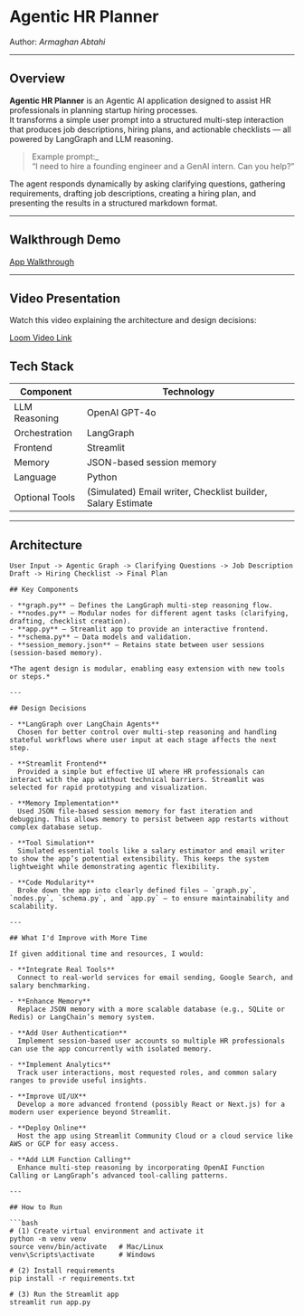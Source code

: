 # Agentic HR Planner

Author: *Armaghan Abtahi*

---

## Overview

**Agentic HR Planner** is an Agentic AI application designed to assist HR professionals in planning startup hiring processes.  
It transforms a simple user prompt into a structured multi-step interaction that produces job descriptions, hiring plans, and actionable checklists — all powered by LangGraph and LLM reasoning.

> Example prompt:_  
> “I need to hire a founding engineer and a GenAI intern. Can you help?”

The agent responds dynamically by asking clarifying questions, gathering requirements, drafting job descriptions, creating a hiring plan, and presenting the results in a structured markdown format.

---
## Walkthrough Demo

[App Walkthrough](assets/walkthrough.gif)

---

## Video Presentation

Watch this video explaining the architecture and design decisions:

[Loom Video Link](https://www.loom.com/share/a67e77121235481f9545910558f09e5f?sid=aefeb9bb-4190-46e2-9280-cd96a54ece44)

## Tech Stack

| Component         | Technology |
|-------------------|------------|
| LLM Reasoning     | OpenAI GPT-4o |
| Orchestration     | LangGraph |
| Frontend          | Streamlit |
| Memory            | JSON-based session memory |
| Language          | Python |
| Optional Tools    | (Simulated) Email writer, Checklist builder, Salary Estimate|

---

##  Architecture

```plaintext
User Input -> Agentic Graph -> Clarifying Questions -> Job Description Draft -> Hiring Checklist -> Final Plan

## Key Components

- **graph.py** — Defines the LangGraph multi-step reasoning flow.
- **nodes.py** — Modular nodes for different agent tasks (clarifying, drafting, checklist creation).
- **app.py** — Streamlit app to provide an interactive frontend.
- **schema.py** — Data models and validation.
- **session_memory.json** — Retains state between user sessions (session-based memory).

*The agent design is modular, enabling easy extension with new tools or steps.*

---

## Design Decisions

- **LangGraph over LangChain Agents**  
  Chosen for better control over multi-step reasoning and handling stateful workflows where user input at each stage affects the next step.

- **Streamlit Frontend**  
  Provided a simple but effective UI where HR professionals can interact with the app without technical barriers. Streamlit was selected for rapid prototyping and visualization.

- **Memory Implementation**  
  Used JSON file-based session memory for fast iteration and debugging. This allows memory to persist between app restarts without complex database setup.

- **Tool Simulation**  
  Simulated essential tools like a salary estimator and email writer to show the app’s potential extensibility. This keeps the system lightweight while demonstrating agentic flexibility.

- **Code Modularity**  
  Broke down the app into clearly defined files — `graph.py`, `nodes.py`, `schema.py`, and `app.py` — to ensure maintainability and scalability.

---

## What I'd Improve with More Time

If given additional time and resources, I would:

- **Integrate Real Tools**  
  Connect to real-world services for email sending, Google Search, and salary benchmarking.

- **Enhance Memory**  
  Replace JSON memory with a more scalable database (e.g., SQLite or Redis) or LangChain’s memory system.

- **Add User Authentication**  
  Implement session-based user accounts so multiple HR professionals can use the app concurrently with isolated memory.

- **Implement Analytics**  
  Track user interactions, most requested roles, and common salary ranges to provide useful insights.

- **Improve UI/UX**  
  Develop a more advanced frontend (possibly React or Next.js) for a modern user experience beyond Streamlit.

- **Deploy Online**  
  Host the app using Streamlit Community Cloud or a cloud service like AWS or GCP for easy access.

- **Add LLM Function Calling**  
  Enhance multi-step reasoning by incorporating OpenAI Function Calling or LangGraph’s advanced tool-calling patterns.

---

## How to Run

```bash
# (1) Create virtual environment and activate it
python -m venv venv
source venv/bin/activate   # Mac/Linux
venv\Scripts\activate      # Windows

# (2) Install requirements
pip install -r requirements.txt

# (3) Run the Streamlit app
streamlit run app.py